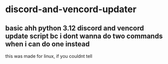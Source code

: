 # discord-and-vencord-updater
## basic ahh python 3.12 discord and vencord update script bc i dont wanna do two commands when i can do one instead
this was made for linux, if you couldnt tell